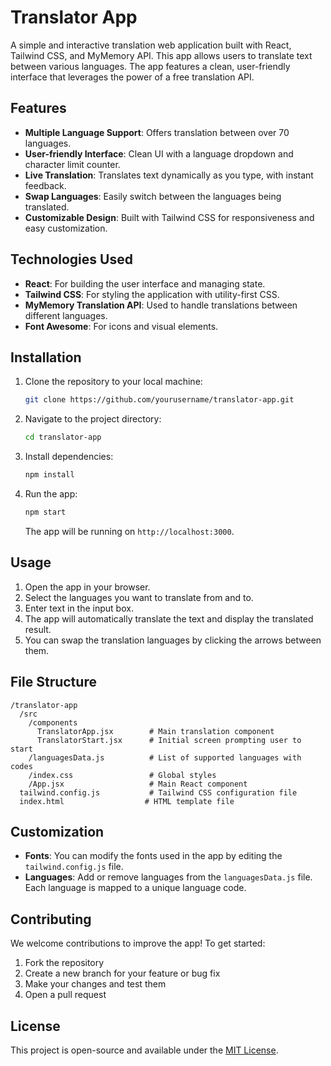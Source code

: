 
# Translator App

A simple and interactive translation web application built with React, Tailwind CSS, and MyMemory API. This app allows users to translate text between various languages. The app features a clean, user-friendly interface that leverages the power of a free translation API.

## Features

- **Multiple Language Support**: Offers translation between over 70 languages.
- **User-friendly Interface**: Clean UI with a language dropdown and character limit counter.
- **Live Translation**: Translates text dynamically as you type, with instant feedback.
- **Swap Languages**: Easily switch between the languages being translated.
- **Customizable Design**: Built with Tailwind CSS for responsiveness and easy customization.
  
## Technologies Used

- **React**: For building the user interface and managing state.
- **Tailwind CSS**: For styling the application with utility-first CSS.
- **MyMemory Translation API**: Used to handle translations between different languages.
- **Font Awesome**: For icons and visual elements.

## Installation

1. Clone the repository to your local machine:

    ```bash
    git clone https://github.com/yourusername/translator-app.git
    ```

2. Navigate to the project directory:

    ```bash
    cd translator-app
    ```

3. Install dependencies:

    ```bash
    npm install
    ```

4. Run the app:

    ```bash
    npm start
    ```

    The app will be running on `http://localhost:3000`.

## Usage

1. Open the app in your browser.
2. Select the languages you want to translate from and to.
3. Enter text in the input box.
4. The app will automatically translate the text and display the translated result.
5. You can swap the translation languages by clicking the arrows between them.

## File Structure

```
/translator-app
  /src
    /components
      TranslatorApp.jsx        # Main translation component
      TranslatorStart.jsx      # Initial screen prompting user to start
    /languagesData.js          # List of supported languages with codes
    /index.css                 # Global styles
    /App.jsx                   # Main React component
  tailwind.config.js           # Tailwind CSS configuration file
  index.html                  # HTML template file
```

## Customization

- **Fonts**: You can modify the fonts used in the app by editing the `tailwind.config.js` file.
- **Languages**: Add or remove languages from the `languagesData.js` file. Each language is mapped to a unique language code.

## Contributing

We welcome contributions to improve the app! To get started:

1. Fork the repository
2. Create a new branch for your feature or bug fix
3. Make your changes and test them
4. Open a pull request

## License

This project is open-source and available under the [MIT License](LICENSE).

